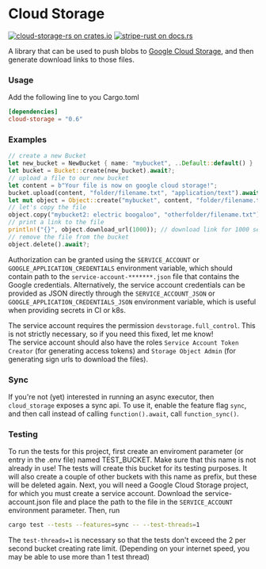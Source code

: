 # Cloud Storage

[![cloud-storage-rs on crates.io](https://img.shields.io/crates/v/cloud-storage.svg)](https://crates.io/crates/cloud-storage)
[![stripe-rust on docs.rs](https://docs.rs/cloud-storage/badge.svg)](https://docs.rs/cloud-storage)

A library that can be used to push blobs to [Google Cloud Storage](https://cloud.google.com/storage/), and then generate download links to those files.
### Usage
Add the following line to you Cargo.toml
```toml
[dependencies]
cloud-storage = "0.6"
```
### Examples
```rust
// create a new Bucket
let new_bucket = NewBucket { name: "mybucket", ..Default::default() }
let bucket = Bucket::create(new_bucket).await?;
// upload a file to our new bucket
let content = b"Your file is now on google cloud storage!";
bucket.upload(content, "folder/filename.txt", "application/text").await?;
let mut object = Object::create("mybucket", content, "folder/filename.txt", "application/text").await?;
// let's copy the file
object.copy("mybucket2: electric boogaloo", "otherfolder/filename.txt").await?;
// print a link to the file
println!("{}", object.download_url(1000)); // download link for 1000 seconds
// remove the file from the bucket
object.delete().await?;
```

Authorization can be granted using the `SERVICE_ACCOUNT` or `GOOGLE_APPLICATION_CREDENTIALS` environment variable, which should contain path to the `service-account-*******.json` file that contains the Google credentials. Alternatively, the service account credentials can be provided as JSON directly through the `SERVICE_ACCOUNT_JSON` or `GOOGLE_APPLICATION_CREDENTIALS_JSON` environment variable, which is useful when providing secrets in CI or k8s.

The service account requires the permission `devstorage.full_control`. This is not strictly necessary, so if you need this fixed, let me know!  
The service account should also have the roles `Service Account Token Creator` (for generating access tokens) and `Storage Object Admin` (for generating sign urls to download the files).

### Sync
If you're not (yet) interested in running an async executor, then `cloud_storage` exposes a sync api. To use it, enable the feature flag `sync`, and then call instead of calling `function().await`, call `function_sync()`.

### Testing
To run the tests for this project, first create an enviroment parameter (or entry in the .env file) named TEST_BUCKET. Make sure that this name is not already in use! The tests will create this bucket for its testing purposes. It will also create a couple of other buckets with this name as prefix, but these will be deleted again. Next, you will need a Google Cloud Storage project, for which you must create a service account. Download the service-account.json file and place the path to the file in the `SERVICE_ACCOUNT` environment parameter. Then, run
```bash
cargo test --tests --features=sync -- --test-threads=1
```
The `test-threads=1` is necessary so that the tests don't exceed the 2 per second bucket creating rate limit. (Depending on your internet speed, you may be able to use more than 1 test thread)
